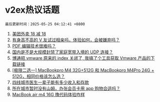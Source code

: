 # v2ex热议话题

`最后更新时间：2025-05-25 04:12:41 +0800`

1. [美团外卖 18 减 18](https://www.v2ex.com/t/1133973)
1. [有身高不高的 V 友试过相亲吗，体验如何，会被嫌弃吗？](https://www.v2ex.com/t/1133996)
1. [PDF 编辑技术很难吗？](https://www.v2ex.com/t/1134009)
1. [国内是不是大规模封禁了家庭宽带入境的 UDP 连接？](https://www.v2ex.com/t/1133974)
1. [博通把 vmware 原来的 index 关闭了, 我搞了个工具获取 Vmware 产品的下载链接](https://www.v2ex.com/t/1133977)
1. [[极限二选一] MacBookpro M4 32G+512G 和 MacBookpro M4Pro 24G + 512G，相同价格该怎么选？](https://www.v2ex.com/t/1133975)
1. [四线城市医生一辈子能有多少收入和存款](https://www.v2ex.com/t/1133958)
1. [所在城市暂时没有山姆，办张会员卡用 app 购物合适吗？](https://www.v2ex.com/t/1133964)
1. [MacBook air m4 16G 撸代码体验咋样](https://www.v2ex.com/t/1133984)

